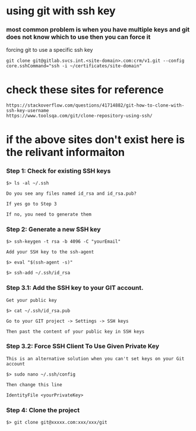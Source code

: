 # using git with ssh key

### most common problem is when you have multiple keys and git does not know which to use then you can force it
forcing git to use a specific ssh key
```
git clone git@gitlab.svcs.int.<site-domain>.com:crm/v1.git --config core.sshCommand="ssh -i ~/certificates/site-domain"
```

# check these sites for reference
```
https://stackoverflow.com/questions/41714882/git-how-to-clone-with-ssh-key-username
https://www.toolsqa.com/git/clone-repository-using-ssh/
```

# if the above sites don't exist here is the relivant informaiton

### Step 1: Check for existing SSH keys
```
$> ls -al ~/.ssh

Do you see any files named id_rsa and id_rsa.pub?

If yes go to Step 3

If no, you need to generate them
```
### Step 2: Generate a new SSH key
```
$> ssh-keygen -t rsa -b 4096 -C "yourEmail"

Add your SSH key to the ssh-agent

$> eval "$(ssh-agent -s)"

$> ssh-add ~/.ssh/id_rsa
```
### Step 3.1: Add the SSH key to your GIT account.
```
Get your public key

$> cat ~/.ssh/id_rsa.pub

Go to your GIT project -> Settings -> SSH keys

Then past the content of your public key in SSH keys
```
### Step 3.2: Force SSH Client To Use Given Private Key
```
This is an alternative solution when you can't set keys on your Git account

$> sudo nano ~/.ssh/config

Then change this line

IdentityFile <yourPrivateKey>
```
### Step 4: Clone the project
```
$> git clone git@xxxxx.com:xxx/xxx/git
```

